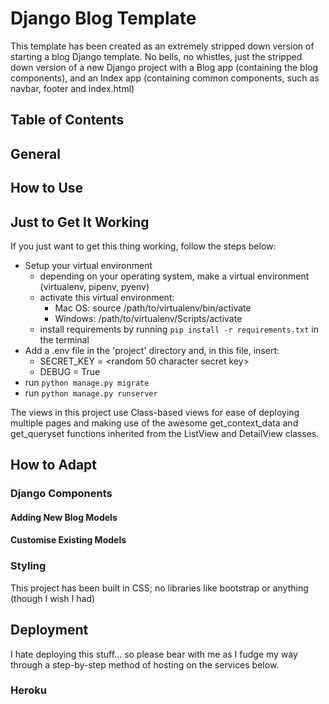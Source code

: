# Django Blog Template    
This template has been created as an extremely stripped down version of starting a blog Django template.  No bells, no whistles, just the stripped down version of a new Django project with a Blog app (containing the blog components), and an Index app (containing common components, such as navbar, footer and index.html)

## Table of Contents

## General


## How to Use
## Just to Get It Working
If you just want to get this thing working, follow the steps below:   
- Setup your virtual environment
    - depending on your operating system, make a virtual environment (virtualenv, pipenv, pyenv)
    - activate this virtual environment:
        - Mac OS: source /path/to/virtualenv/bin/activate
        - Windows: /path/to/virtualenv/Scripts/activate
    - install requirements by running `pip install -r requirements.txt` in the terminal
- Add a .env file in the 'project' directory and, in this file, insert:
    - SECRET_KEY = <random 50 character secret key>
    - DEBUG = True
- run `python manage.py migrate`    
- run `python manage.py runserver`

The views in this project use Class-based views for ease of deploying multiple pages and making use of the awesome get_context_data and get_queryset functions inherited from the ListView and DetailView classes.


## How to Adapt
### Django Components
#### Adding New Blog Models

#### Customise Existing Models

### Styling
This project has been built in CSS; no libraries like bootstrap or anything (though I wish I had)

## Deployment
I hate deploying this stuff... so please bear with me as I fudge my way through a step-by-step method of hosting on the services below.
### Heroku

